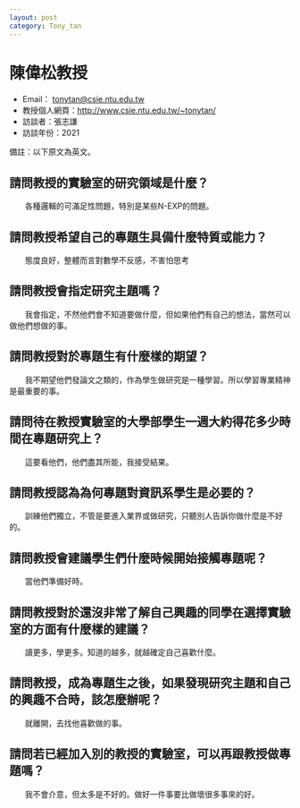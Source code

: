 ```yaml
---
layout: post
category: Tony_tan
---
```


#  陳偉松教授
- Email： tonytan@csie.ntu.edu.tw
- 教授個人網頁：<http://www.csie.ntu.edu.tw/~tonytan/>
- 訪談者：張志謙
- 訪談年份：2021

備註：以下原文為英文。

## 請問教授的實驗室的研究領域是什麼？
&emsp;&emsp;各種邏輯的可滿足性問題，特別是某些N-EXP的問題。

## 請問教授希望自己的專題生具備什麼特質或能力？
&emsp;&emsp;態度良好，整體而言對數學不反感，不害怕思考

## 請問教授會指定研究主題嗎？
&emsp;&emsp;我會指定，不然他們會不知道要做什麼，但如果他們有自己的想法，當然可以做他們想做的事。

## 請問教授對於專題生有什麼樣的期望？
&emsp;&emsp;我不期望他們發論文之類的，作為學生做研究是一種學習。所以學習專業精神是最重要的事。

## 請問待在教授實驗室的大學部學生一週大約得花多少時間在專題研究上？
&emsp;&emsp;這要看他們，他們盡其所能，我接受結果。

## 請問教授認為為何專題對資訊系學生是必要的？
&emsp;&emsp;訓練他們獨立，不管是要進入業界或做研究，只聽別人告訴你做什麼是不好的。

## 請問教授會建議學生們什麼時候開始接觸專題呢？
&emsp;&emsp;當他們準備好時。

## 請問教授對於還沒非常了解自己興趣的同學在選擇實驗室的方面有什麼樣的建議？
&emsp;&emsp;讀更多，學更多。知道的越多，就越確定自己喜歡什麼。

## 請問教授，成為專題生之後，如果發現研究主題和自己的興趣不合時，該怎麼辦呢？
&emsp;&emsp;就離開，去找他喜歡做的事。

## 請問若已經加入別的教授的實驗室，可以再跟教授做專題嗎？
&emsp;&emsp;我不會介意，但太多是不好的。做好一件事要比做壞很多事來的好。
